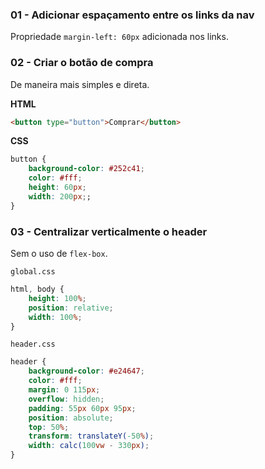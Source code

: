 ### **01 - Adicionar espaçamento entre os links da nav**

Propriedade `margin-left: 60px` adicionada nos links.

### **02 - Criar o botão de compra**


De maneira mais simples e direta.

**HTML**

```html
<button type="button">Comprar</button>
```

**CSS**

```css
button {
    background-color: #252c41;
    color: #fff;
    height: 60px;
    width: 200px;;
}
```

### **03 - Centralizar verticalmente o header**

Sem o uso de `flex-box`.

`global.css`

```css
html, body {
    height: 100%;
    position: relative;
    width: 100%;
}
```

`header.css`

```css
header {
    background-color: #e24647;
    color: #fff;
    margin: 0 115px; 
    overflow: hidden;
    padding: 55px 60px 95px;
    position: absolute;
    top: 50%;
    transform: translateY(-50%);
    width: calc(100vw - 330px);
}
```